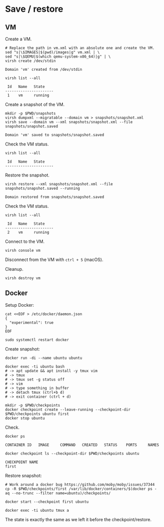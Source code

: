 # Save / restore

## VM

Create a VM.

```shell
# Replace the path in vm.xml with an absolute one and create the VM.
sed "s|\$IMAGES|$(pwd)/images|g" vm.xml | \
sed "s|\$QEMU|$(which qemu-system-x86_64)|g" | \
virsh create /dev/stdin

Domain 'vm' created from /dev/stdin
```

```shell
virsh list --all

 Id   Name   State
----------------------
 1    vm     running
```

Create a snapshot of the VM.

```shell
mkdir -p $PWD/snapshots
virsh dumpxml --migratable --domain vm > snapshots/snapshot.xml
virsh save --domain vm --xml snapshots/snapshot.xml --file snapshots/snapshot.saved

Domain 'vm' saved to snapshots/snapshot.saved
```

Check the VM status.

```shell
virsh list --all

 Id   Name   State
----------------------
```

Restore the snapshot.

```shell
virsh restore --xml snapshots/snapshot.xml --file snapshots/snapshot.saved --running

Domain restored from snapshots/snapshot.saved
```

Check the VM status.

```shell
virsh list --all

 Id   Name   State
----------------------
 2    vm     running
```

Connect to the VM.

```shell
virsh console vm
```

Disconnect from the VM with `ctrl + 5` (macOS).

Cleanup.

```shell
virsh destroy vm
```

## Docker

Setup Docker:

```shell
cat <<EOF > /etc/docker/daemon.json
{
  "experimental": true
}
EOF

sudo systemctl restart docker
```

Create snapshot:

```shell
docker run -di --name ubuntu ubuntu

docker exec -ti ubuntu bash
# -> apt update && apt install -y tmux vim
# -> tmux
# -> tmux set -g status off
# -> vim
# -> type something in buffer
# -> detach tmux (ctrl+b d)
# -> exit container (ctrl + d)

mkdir -p $PWD/checkpoints
docker checkpoint create --leave-running --checkpoint-dir $PWD/checkpoints ubuntu first
docker stop ubuntu
```

Check.

```shell
docker ps

CONTAINER ID   IMAGE     COMMAND   CREATED   STATUS    PORTS     NAMES
```

```shell
docker checkpoint ls --checkpoint-dir $PWD/checkpoints ubuntu

CHECKPOINT NAME
first
```

Restore snapshot:

```shell
# Work around a docker bug https://github.com/moby/moby/issues/37344
cp -R $PWD/checkpoints/first /var/lib/docker/containers/$(docker ps -aq --no-trunc --filter name=ubuntu)/checkpoints/

docker start --checkpoint first ubuntu

docker exec -ti ubuntu tmux a
```

The state is exactly the same as we left it before the checkpoint/restore.
